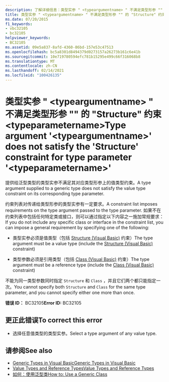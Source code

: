 ```yaml
---
description: 了解详细信息：类型实参 " <typeargumentname> " 不满足类型形参 "" 的 "Structure" 约束 <typeparametername>
title: 类型实参 " <typeargumentname> " 不满足类型形参 "" 的 "Structure" 约束 <typeparametername>
ms.date: 07/20/2015
f1_keywords:
- vbc32105
- bc32105
helpviewer_keywords:
- BC32105
ms.assetid: 09e5a837-8afd-4360-86bd-157e53c47513
ms.openlocfilehash: bc5a8301d8494379d0273157a26273b161c6e41b
ms.sourcegitcommit: 10e719780594efc781b15295e499c66f316068b8
ms.translationtype: MT
ms.contentlocale: zh-CN
ms.lasthandoff: 02/14/2021
ms.locfileid: "100426135"
---
```

# <a name="type-argument-typeargumentname-does-not-satisfy-the-structure-constraint-for-type-parameter-typeparametername"></a><span data-ttu-id="ec456-103">类型实参 " \<typeargumentname> " 不满足类型形参 "" 的 "Structure" 约束 \<typeparametername></span><span class="sxs-lookup"><span data-stu-id="ec456-103">Type argument '\<typeargumentname>' does not satisfy the 'Structure' constraint for type parameter '\<typeparametername>'</span></span>

<span data-ttu-id="ec456-104">提供给泛型类型的类型实参不满足其对应类型形参上的值类型约束。</span><span class="sxs-lookup"><span data-stu-id="ec456-104">A type argument supplied to a generic type does not satisfy the value type constraint on its corresponding type parameter.</span></span>  
  
 <span data-ttu-id="ec456-105">约束列表对传递给类型形参的类型实参有一定要求。</span><span class="sxs-lookup"><span data-stu-id="ec456-105">A constraint list imposes requirements on the type argument passed to the type parameter.</span></span> <span data-ttu-id="ec456-106">如果不在约束列表中包括任何特定类或接口，则可以通过指定以下内容之一施加常规要求：</span><span class="sxs-lookup"><span data-stu-id="ec456-106">If you do not include any specific class or interface in the constraint list, you can impose a general requirement by specifying one of the following:</span></span>  
  
- <span data-ttu-id="ec456-107">类型实参必须是值类型（包括 [Structure (Visual Basic)](../language-reference/statements/structure-statement.md) 约束）</span><span class="sxs-lookup"><span data-stu-id="ec456-107">The type argument must be a value type (include the [Structure (Visual Basic)](../language-reference/statements/structure-statement.md) constraint)</span></span>  
  
- <span data-ttu-id="ec456-108">类型参数必须是引用类型（包括 [Class (Visual Basic)](../language-reference/statements/class-statement.md) 约束）</span><span class="sxs-lookup"><span data-stu-id="ec456-108">The type argument must be a reference type (include the [Class (Visual Basic)](../language-reference/statements/class-statement.md) constraint)</span></span>  
  
 <span data-ttu-id="ec456-109">不能为同一类型参数同时指定 `Structure` 和 `Class` ，并且它们两个都只能指定一次。</span><span class="sxs-lookup"><span data-stu-id="ec456-109">You cannot specify both `Structure` and `Class` for the same type parameter, and you cannot specify either one more than once.</span></span>  
  
 <span data-ttu-id="ec456-110">**错误 ID：** BC32105</span><span class="sxs-lookup"><span data-stu-id="ec456-110">**Error ID:** BC32105</span></span>  
  
## <a name="to-correct-this-error"></a><span data-ttu-id="ec456-111">更正此错误</span><span class="sxs-lookup"><span data-stu-id="ec456-111">To correct this error</span></span>  
  
- <span data-ttu-id="ec456-112">选择任意值类型的类型实参。</span><span class="sxs-lookup"><span data-stu-id="ec456-112">Select a type argument of any value type.</span></span>  
  
## <a name="see-also"></a><span data-ttu-id="ec456-113">请参阅</span><span class="sxs-lookup"><span data-stu-id="ec456-113">See also</span></span>

- [<span data-ttu-id="ec456-114">Generic Types in Visual Basic</span><span class="sxs-lookup"><span data-stu-id="ec456-114">Generic Types in Visual Basic</span></span>](../programming-guide/language-features/data-types/generic-types.md)
- [<span data-ttu-id="ec456-115">Value Types and Reference Types</span><span class="sxs-lookup"><span data-stu-id="ec456-115">Value Types and Reference Types</span></span>](../programming-guide/language-features/data-types/value-types-and-reference-types.md)
- [<span data-ttu-id="ec456-116">如何：使用泛型类</span><span class="sxs-lookup"><span data-stu-id="ec456-116">How to: Use a Generic Class</span></span>](../programming-guide/language-features/data-types/how-to-use-a-generic-class.md)
